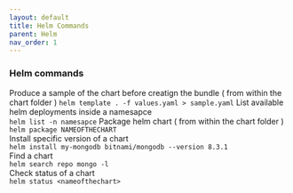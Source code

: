 ```yaml
---
layout: default
title: Helm Commands
parent: Helm
nav_order: 1
---
```

### Helm commands

Produce a sample of the chart before creatign the bundle ( from within the chart folder )
```helm template . -f values.yaml > sample.yaml```
List available helm deployments inside a namesapce  
```helm list -n namesapce```
Package helm chart ( from within the chart folder )   
```helm package NAMEOFTHECHART```   
Install specific version of a chart    
```helm install my-mongodb bitnami/mongodb --version 8.3.1```   
Find a chart   
```helm search repo mongo -l```  
Check status of a chart   
```helm status <nameofthechart>```   
  
